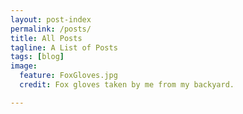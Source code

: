 ```yaml
---
layout: post-index
permalink: /posts/
title: All Posts
tagline: A List of Posts
tags: [blog]
image:
  feature: FoxGloves.jpg
  credit: Fox gloves taken by me from my backyard.

---
```

